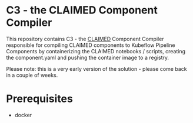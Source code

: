 # C3 - the CLAIMED Component Compiler

This repository contains C3 - the [CLAIMED](https://arxiv.org/abs/2103.03281) Component Compiler responsible for compiling CLAIMED components to Kubeflow Pipeline Components by containerizing the CLAIMED notebooks / scripts, creating the component.yaml and pushing the container image to a registry.

Please note: this is a very early version of the solution - please come back in a couple of weeks.

# Prerequisites
- docker
